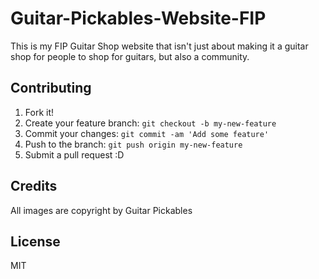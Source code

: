 # Guitar-Pickables-Website-FIP

This is my FIP Guitar Shop website that isn't just about making it a guitar shop for people to shop for guitars, but also a community.

## Contributing

1. Fork it!
2. Create your feature branch: `git checkout -b my-new-feature`
3. Commit your changes: `git commit -am 'Add some feature'`
4. Push to the branch: `git push origin my-new-feature`
5. Submit a pull request :D

## Credits

All images are copyright by Guitar Pickables

## License

MIT

